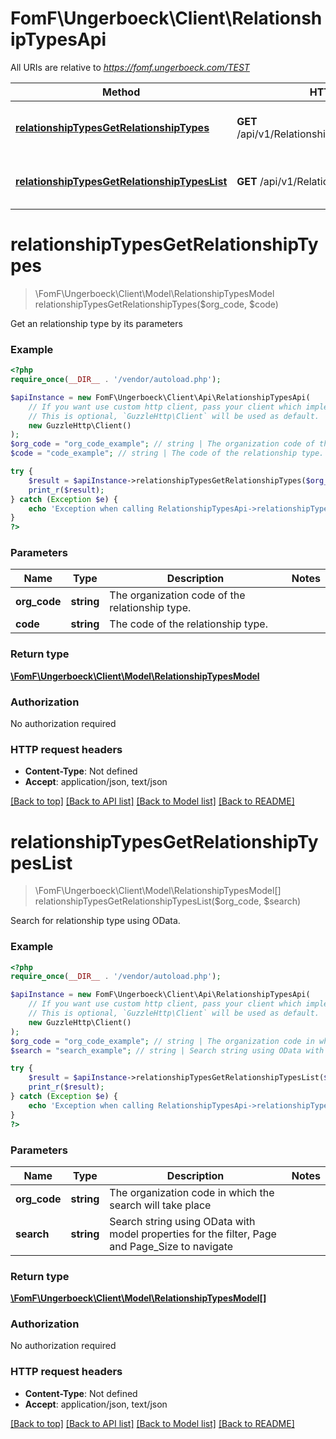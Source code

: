 # FomF\Ungerboeck\Client\RelationshipTypesApi

All URIs are relative to *https://fomf.ungerboeck.com/TEST*

Method | HTTP request | Description
------------- | ------------- | -------------
[**relationshipTypesGetRelationshipTypes**](RelationshipTypesApi.md#relationshipTypesGetRelationshipTypes) | **GET** /api/v1/RelationshipTypes/{OrgCode}/{Code} | Get an relationship type by its parameters
[**relationshipTypesGetRelationshipTypesList**](RelationshipTypesApi.md#relationshipTypesGetRelationshipTypesList) | **GET** /api/v1/RelationshipTypes/{OrgCode} | Search for relationship type using OData.


# **relationshipTypesGetRelationshipTypes**
> \FomF\Ungerboeck\Client\Model\RelationshipTypesModel relationshipTypesGetRelationshipTypes($org_code, $code)

Get an relationship type by its parameters

### Example
```php
<?php
require_once(__DIR__ . '/vendor/autoload.php');

$apiInstance = new FomF\Ungerboeck\Client\Api\RelationshipTypesApi(
    // If you want use custom http client, pass your client which implements `GuzzleHttp\ClientInterface`.
    // This is optional, `GuzzleHttp\Client` will be used as default.
    new GuzzleHttp\Client()
);
$org_code = "org_code_example"; // string | The organization code of the relationship type.
$code = "code_example"; // string | The code of the relationship type.

try {
    $result = $apiInstance->relationshipTypesGetRelationshipTypes($org_code, $code);
    print_r($result);
} catch (Exception $e) {
    echo 'Exception when calling RelationshipTypesApi->relationshipTypesGetRelationshipTypes: ', $e->getMessage(), PHP_EOL;
}
?>
```

### Parameters

Name | Type | Description  | Notes
------------- | ------------- | ------------- | -------------
 **org_code** | **string**| The organization code of the relationship type. |
 **code** | **string**| The code of the relationship type. |

### Return type

[**\FomF\Ungerboeck\Client\Model\RelationshipTypesModel**](../Model/RelationshipTypesModel.md)

### Authorization

No authorization required

### HTTP request headers

 - **Content-Type**: Not defined
 - **Accept**: application/json, text/json

[[Back to top]](#) [[Back to API list]](../../README.md#documentation-for-api-endpoints) [[Back to Model list]](../../README.md#documentation-for-models) [[Back to README]](../../README.md)

# **relationshipTypesGetRelationshipTypesList**
> \FomF\Ungerboeck\Client\Model\RelationshipTypesModel[] relationshipTypesGetRelationshipTypesList($org_code, $search)

Search for relationship type using OData.

### Example
```php
<?php
require_once(__DIR__ . '/vendor/autoload.php');

$apiInstance = new FomF\Ungerboeck\Client\Api\RelationshipTypesApi(
    // If you want use custom http client, pass your client which implements `GuzzleHttp\ClientInterface`.
    // This is optional, `GuzzleHttp\Client` will be used as default.
    new GuzzleHttp\Client()
);
$org_code = "org_code_example"; // string | The organization code in which the search will take place
$search = "search_example"; // string | Search string using OData with model properties for the filter, Page and Page_Size to navigate

try {
    $result = $apiInstance->relationshipTypesGetRelationshipTypesList($org_code, $search);
    print_r($result);
} catch (Exception $e) {
    echo 'Exception when calling RelationshipTypesApi->relationshipTypesGetRelationshipTypesList: ', $e->getMessage(), PHP_EOL;
}
?>
```

### Parameters

Name | Type | Description  | Notes
------------- | ------------- | ------------- | -------------
 **org_code** | **string**| The organization code in which the search will take place |
 **search** | **string**| Search string using OData with model properties for the filter, Page and Page_Size to navigate |

### Return type

[**\FomF\Ungerboeck\Client\Model\RelationshipTypesModel[]**](../Model/RelationshipTypesModel.md)

### Authorization

No authorization required

### HTTP request headers

 - **Content-Type**: Not defined
 - **Accept**: application/json, text/json

[[Back to top]](#) [[Back to API list]](../../README.md#documentation-for-api-endpoints) [[Back to Model list]](../../README.md#documentation-for-models) [[Back to README]](../../README.md)

